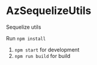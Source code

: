 # AzSequelizeUtils

Sequelize utils

Run `npm install`

  1. `npm start` for development
  2. `npm run build` for build
